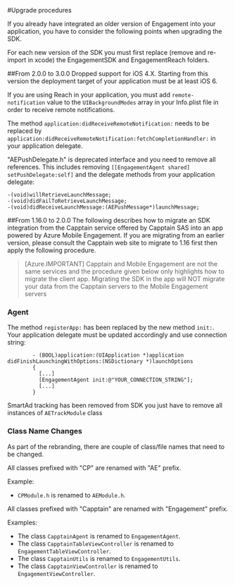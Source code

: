 <properties
	pageTitle="Azure Mobile Engagement iOS SDK Upgrade Procedure"
	description="Latest updates and procedures for iOS SDK for Azure Mobile Engagement"
	services="mobile-engagement"
	documentationCenter="mobile"
	authors="MehrdadMzfr"
	manager="dwrede"
	editor="" />

<tags
	ms.service="mobile-engagement"
	ms.workload="mobile"
	ms.tgt_pltfrm="mobile-ios"
	ms.devlang="objective-c"
	ms.topic="article"
	ms.date="08/05/2015"
	ms.author="MehrdadMzfr" />

#Upgrade procedures

If you already have integrated an older version of Engagement into your application, you have to consider the following points when upgrading the SDK.

For each new version of the SDK you must first replace (remove and re-import in xcode) the EngagementSDK and EngagementReach folders.

##From 2.0.0 to 3.0.0
Dropped support for iOS 4.X. Starting from this version the deployment target of your application must be at least iOS 6.

If you are using Reach in your application, you must add `remote-notification` value to the `UIBackgroundModes` array in your Info.plist file in order to receive remote notifications.

The method `application:didReceiveRemoteNotification:` needs to be replaced by `application:didReceiveRemoteNotification:fetchCompletionHandler:` in your application delegate.

"AEPushDelegate.h" is deprecated interface and you need to remove all references. This includes removing `[[EngagementAgent shared] setPushDelegate:self]` and the delegate methods from your application delegate:

	-(void)willRetrieveLaunchMessage;
	-(void)didFailToRetrieveLaunchMessage;
	-(void)didReceiveLaunchMessage:(AEPushMessage*)launchMessage;

##From 1.16.0 to 2.0.0
The following describes how to migrate an SDK integration from the Capptain service offered by Capptain SAS into an app powered by Azure Mobile Engagement.
If you are migrating from an earlier version, please consult the Capptain web site to migrate to 1.16 first then apply the following procedure.

>[Azure.IMPORTANT] Capptain and Mobile Engagement are not the same services and the procedure given below only highlights how to migrate the client app. Migrating the SDK in the app will NOT migrate your data from the Capptain servers to the Mobile Engagement servers

### Agent

The method `registerApp:` has been replaced by the new method `init:`. Your application delegate must be updated accordingly and use connection string:

			- (BOOL)application:(UIApplication *)application didFinishLaunchingWithOptions:(NSDictionary *)launchOptions
			{
			  [...]
			  [EngagementAgent init:@"YOUR_CONNECTION_STRING"];
			  [...]
			}

SmartAd tracking has been removed from SDK you just have to remove all instances of `AETrackModule` class

### Class Name Changes

As part of the rebranding, there are couple of class/file names that need to be changed.

All classes prefixed with "CP" are renamed with "AE" prefix.

Example:

-   `CPModule.h` is renamed to `AEModule.h`.

All classes prefixed with "Capptain" are renamed with "Engagement" prefix.

Examples:

-   The class `CapptainAgent` is renamed to `EngagementAgent`.
-   The class `CapptainTableViewController` is renamed to `EngagementTableViewController`.
-   The class `CapptainUtils` is renamed to `EngagementUtils`.
-   The class `CapptainViewController` is renamed to `EngagementViewController`.
